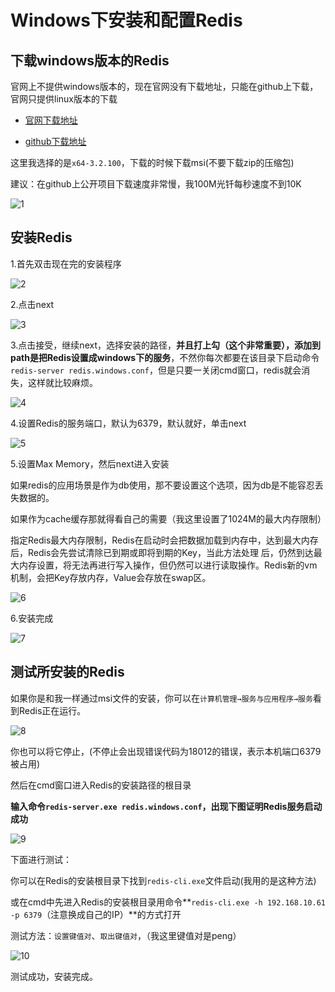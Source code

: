 ﻿# Windows下安装和配置Redis

## 下载windows版本的Redis


官网上不提供windows版本的，现在官网没有下载地址，只能在github上下载，官网只提供linux版本的下载    

- [官网下载地址](https://redis.io/download)

- [github下载地址](https://github.com/MicrosoftArchive/redis/tags)



这里我选择的是`x64-3.2.100`，下载的时候下载msi(不要下载zip的压缩包)



建议：在github上公开项目下载速度非常慢，我100M光钎每秒速度不到10K



![1](./1.png)




## 安装Redis

1.首先双击现在完的安装程序

![2](./2.png)


2.点击next

![3](./3.png)


3.点击接受，继续next，选择安装的路径，**并且打上勾（这个非常重要），添加到path是把Redis设置成windows下的服务**，不然你每次都要在该目录下启动命令`redis-server redis.windows.conf`，但是只要一关闭cmd窗口，redis就会消失，这样就比较麻烦。

![4](./4.png)


4.设置Redis的服务端口，默认为6379，默认就好，单击next

![5](./5.png)


5.设置Max Memory，然后next进入安装



如果redis的应用场景是作为db使用，那不要设置这个选项，因为db是不能容忍丢失数据的。



如果作为cache缓存那就得看自己的需要（我这里设置了1024M的最大内存限制）



指定Redis最大内存限制，Redis在启动时会把数据加载到内存中，达到最大内存后，Redis会先尝试清除已到期或即将到期的Key，当此方法处理 后，仍然到达最大内存设置，将无法再进行写入操作，但仍然可以进行读取操作。Redis新的vm机制，会把Key存放内存，Value会存放在swap区。

![6](./6.png)


6.安装完成

![7](./7.png)



## 测试所安装的Redis

如果你是和我一样通过msi文件的安装，你可以在`计算机管理→服务与应用程序→服务`看到Redis正在运行。

![8](./8.png)


你也可以将它停止，(不停止会出现错误代码为18012的错误，表示本机端口6379被占用)

然后在cmd窗口进入Redis的安装路径的根目录  

**输入命令`redis-server.exe redis.windows.conf`，出现下图证明Redis服务启动成功**

![9](./9.png)


下面进行测试：



你可以在Redis的安装根目录下找到`redis-cli.exe`文件启动(我用的是这种方法)

或在cmd中先进入Redis的安装根目录用命令**`redis-cli.exe -h 192.168.10.61 -p 6379`（注意换成自己的IP）**的方式打开




测试方法：`设置键值对`、`取出键值对`，（我这里键值对是peng）



![10](./10.png)


测试成功，安装完成。

